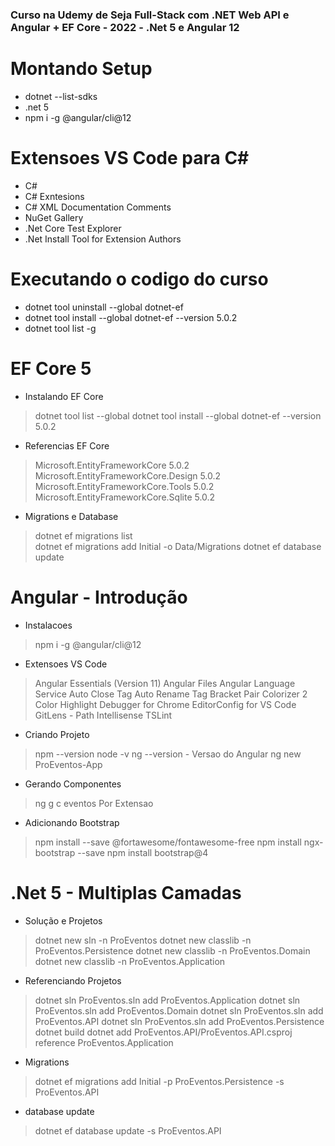### Curso na Udemy de Seja Full-Stack com .NET Web API e Angular + EF Core - 2022 - .Net 5 e Angular 12

# Montando Setup
- dotnet --list-sdks
- .net 5
- npm i -g @angular/cli@12

# Extensoes VS Code para C#
- C#
- C# Exntesions 
- C# XML Documentation Comments
- NuGet Gallery
- .Net Core Test Explorer 
- .Net Install Tool for Extension Authors

# Executando o codigo do curso
- dotnet tool uninstall --global dotnet-ef
- dotnet tool install --global dotnet-ef --version 5.0.2
- dotnet tool list -g

# EF Core 5
- Instalando EF Core
> dotnet tool list --global
> dotnet tool install --global dotnet-ef --version 5.0.2
- Referencias EF Core
> Microsoft.EntityFrameworkCore 5.0.2
> Microsoft.EntityFrameworkCore.Design 5.0.2
> Microsoft.EntityFrameworkCore.Tools 5.0.2
> Microsoft.EntityFrameworkCore.Sqlite 5.0.2
- Migrations e Database
> dotnet ef migrations list  
> dotnet ef migrations add Initial -o Data/Migrations
> dotnet ef database update 

# Angular - Introdução
- Instalacoes
> npm i -g @angular/cli@12
- Extensoes VS Code
> Angular Essentials (Version 11)
> Angular Files
> Angular Language Service
> Auto Close Tag
> Auto Rename Tag
> Bracket Pair Colorizer 2
> Color Highlight
> Debugger for Chrome
> EditorConfig for VS Code 
> GitLens - 
> Path Intellisense
> TSLint
- Criando Projeto
> npm --version
> node -v
> ng --version - Versao do Angular
> ng new ProEventos-App
- Gerando Componentes 
>  ng g c eventos
> Por Extensao
- Adicionando Bootstrap
> npm install --save @fortawesome/fontawesome-free
> npm install ngx-bootstrap --save
> npm install bootstrap@4

# .Net 5 - Multiplas Camadas
- Solução e Projetos
> dotnet new sln -n ProEventos
> dotnet new classlib -n ProEventos.Persistence
> dotnet new classlib -n ProEventos.Domain
> dotnet new classlib -n ProEventos.Application
- Referenciando Projetos
> dotnet sln ProEventos.sln add ProEventos.Application
> dotnet sln ProEventos.sln add ProEventos.Domain
> dotnet sln ProEventos.sln add ProEventos.API
> dotnet sln ProEventos.sln add ProEventos.Persistence
> dotnet build
> dotnet add ProEventos.API/ProEventos.API.csproj reference ProEventos.Application
- Migrations
> dotnet ef migrations add Initial -p  ProEventos.Persistence -s ProEventos.API
- database update
> dotnet ef database update -s ProEventos.API
